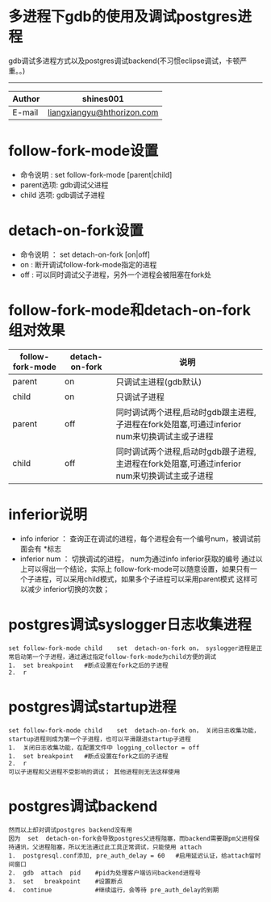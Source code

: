 
多进程下gdb的使用及调试postgres进程
===========================
gdb调试多进程方式以及postgres调试backend(不习惯eclipse调试，卡顿严重。。)

****
	
|Author|shines001|
|---|---
|E-mail|liangxiangyu@hthorizon.com



# follow-fork-mode设置
* 命令说明  : set follow-fork-mode   [parent|child] 
* parent选项:  gdb调试父进程  
* child 选项:  gdb调试子进程  

# detach-on-fork设置
* 命令说明 ：  set  detach-on-fork  [on|off]
* on :   断开调试follow-fork-mode指定的进程
* off :  可以同时调试父子进程，另外一个进程会被阻塞在fork处

# follow-fork-mode和detach-on-fork组对效果
|follow-fork-mode|detach-on-fork|说明|
|---|---|---
|parent|on|只调试主进程(gdb默认)|
|child|on|只调试子进程|
|parent|off|同时调试两个进程,启动时gdb跟主进程,子进程在fork处阻塞,可通过inferior num来切换调试主或子进程|
|child|off|同时调试两个进程,启动时gdb跟子进程,主进程在fork处阻塞,可通过inferior num来切换调试主或子进程|


# inferior说明
* info inferior ： 查询正在调试的进程，每个进程会有一个编号num，被调试前面会有 *标志
* inferior  num ： 切换调试的进程， num为通过info inferior获取的编号
      通过以上可以得出一个结论，实际上 follow-fork-mode可以随意设置，如果只有一个子进程，可以采用child模式，如果多个子进程可以采用parent模式
   这样可以减少 inferior切换的次数；
   
# postgres调试syslogger日志收集进程
    set follow-fork-mode child    set  detach-on-fork on， syslogger进程是正常启动第一个子进程，通过通过指定follow-fork-mode为child方便的调试
    1.  set breakpoint   #断点设置在fork之后的子进程
    2.  r
# postgres调试startup进程
    set follow-fork-mode child    set  detach-on-fork on， 关闭日志收集功能，startup进程则成为第一个子进程，也可以平滑跟进startup子进程
    1.  关闭日志收集功能，在配置文件中 logging_collector = off 
    1.  set breakpoint   #断点设置在fork之后的子进程
    2.  r
    可以子进程和父进程不受影响的调试； 其他进程则无法这样使用
    
# postgres调试backend
    然而以上却对调试postgres backend没有用
    因为  set  detach-on-fork会导致postgres父进程阻塞，而backend需要跟pm父进程保持通讯，父进程阻塞，所以无法通过此工具正常调试，只能使用 attach
    1.  postgresql.conf添加, pre_auth_delay = 60   #启用延迟认证，给attach留时间窗口
    2.  gdb  attach  pid    #pid为处理客户端访问backend进程号
    3.  set   breakpoint    #设置断点
    4.  continue            #继续运行，会等待 pre_auth_delay的到期
    
 
    
